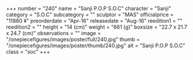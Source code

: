 +++
number = "240"
name = "Sanji P.O.P S.O.C"
character = "Sanji"
category = "S.O.C"
subcategory = ""
sculptor = "MAS"
officialprice = "11880 ¥"
preorderdate = "Apr-16"
releasedate = "Aug-16"
reedition1 = ""
reedition2 = ""
height = "14 (cm)"
weight = "661 (g)"
boxsize = "22.7 x 21.7 x 24.7 (cm)"
observations = ""
image = "/onepiecefigures/images/poster/full/240.jpg"
thumb = "/onepiecefigures/images/poster/thumb/240.jpg"
alt = "Sanji P.O.P S.O.C"
class = "soc"
+++
